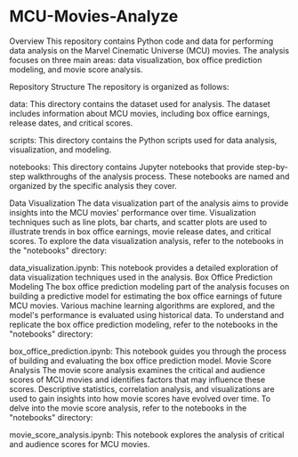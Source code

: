 # MCU-Movies-Analyze
Overview
This repository contains Python code and data for performing data analysis on the Marvel Cinematic Universe (MCU) movies. The analysis focuses on three main areas: data visualization, box office prediction modeling, and movie score analysis.

Repository Structure
The repository is organized as follows:

data: This directory contains the dataset used for analysis. The dataset includes information about MCU movies, including box office earnings, release dates, and critical scores.

scripts: This directory contains the Python scripts used for data analysis, visualization, and modeling.

notebooks: This directory contains Jupyter notebooks that provide step-by-step walkthroughs of the analysis process. These notebooks are named and organized by the specific analysis they cover.

Data Visualization
The data visualization part of the analysis aims to provide insights into the MCU movies' performance over time. Visualization techniques such as line plots, bar charts, and scatter plots are used to illustrate trends in box office earnings, movie release dates, and critical scores. To explore the data visualization analysis, refer to the notebooks in the "notebooks" directory:

data_visualization.ipynb: This notebook provides a detailed exploration of data visualization techniques used in the analysis.
Box Office Prediction Modeling
The box office prediction modeling part of the analysis focuses on building a predictive model for estimating the box office earnings of future MCU movies. Various machine learning algorithms are explored, and the model's performance is evaluated using historical data. To understand and replicate the box office prediction modeling, refer to the notebooks in the "notebooks" directory:

box_office_prediction.ipynb: This notebook guides you through the process of building and evaluating the box office prediction model.
Movie Score Analysis
The movie score analysis examines the critical and audience scores of MCU movies and identifies factors that may influence these scores. Descriptive statistics, correlation analysis, and visualizations are used to gain insights into how movie scores have evolved over time. To delve into the movie score analysis, refer to the notebooks in the "notebooks" directory:

movie_score_analysis.ipynb: This notebook explores the analysis of critical and audience scores for MCU movies.
